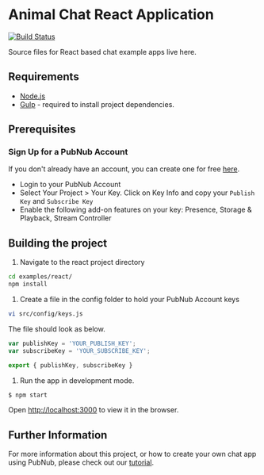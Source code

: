 
# Animal Chat React Application

[![Build Status](https://travis-ci.com/pubnub/chat-examples-javascript.svg?token=ey6rVJnpqsBKpxXy2fYF&branch=master)](https://travis-ci.com/pubnub/chat-examples-javascript)

Source files for React based chat example apps live here.

## Requirements

* [Node.js](https://nodejs.org/en/)
* [Gulp](https://gulpjs.com) - required to install project dependencies.

## Prerequisites

### Sign Up for a PubNub Account

If you don't already have an account, you can create one for free [here](https://dashboard.pubnub.com/).

* Login to your PubNub Account
* Select Your Project > Your Key. Click on Key Info and copy your `Publish Key` and `Subscribe Key`
* Enable the following add-on features on your key: Presence, Storage & Playback, Stream Controller

## Building the project

1. Navigate to the react project directory
```bash
cd examples/react/
npm install
```

1. Create a file in the config folder to hold your PubNub Account keys

```bash
vi src/config/keys.js
```

The file should look as below.

```js
var publishKey = 'YOUR_PUBLISH_KEY';
var subscribeKey = 'YOUR_SUBSCRIBE_KEY';

export { publishKey, subscribeKey }
```

1. Run the app in development mode.

```bash
$ npm start
```

Open [http://localhost:3000](http://localhost:3000) to view it in the browser.


## Further Information

For more information about this project, or how to create your own chat app using PubNub, please check out our [tutorial](https://www.pubnub.com/developers/chat-resource-center/docs/getting-started/javascript/).
